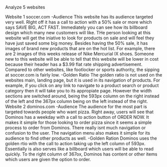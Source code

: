 Analyze 5 websites

Website 1
	soccer.com
-Audience
	This website has its audience targeted very well.  RIght off it has a
	call to action with a 50% sale or more which says SAVE BIG, ACT FAST.
	Immediately you can see how its billboard design which many new
	customers will like.  THe person looking at this website will get the
	iniative to look for products on sale and will feel they have just
	saved some big money. Besides having the 50% sale, it has images of
	brand new products that are on the hot list.  For example, there are 2
	images of this weeks release of Nike Mercurial IX shoes.  Someone new
	to this website will be able to tell that this website will be lower in
	cost because their header has a $3.99 flat rate shipping advertisement.
	Compared to other websites, like footlocker or sports authority, the
	sipping at soccer.com is fairly low.
-Golden Ratio
	The golden ratio is not used on the websites main, landing page, but it
	is used in its navigation of products.  For example, if you click on
	any link to navigate to a product search or product category then it
	will take you to its appropiate page.  However the width sections are
	switched around, being the 593px column on the right instead of the
	left and the 367px column being on the left instead of the right.
Website 2
	dominos.com
-Audience
	The audience for the most part is targeted towards people who want
	pizza.  Right away, users will see that Dominos has a weekday with a
	call to action button of ORDER NOW.  It makes it simple for those
	looking to order pizza since it seems a simple process to order from
	Dominos.  There really isnt much navigation or confusion to the user.
	The navigation menu also makes it simple for its audience to find other
	products as well.
-Golden Ration
	Dominos uses the golden rtio with the call to action taking up the left
	column of 593px.  Essentially is also serves like a billboard which
	users will be able to read quickly.  To the right column of 367ox,
	Dominos has content or other items which users are given the option to
	order.

